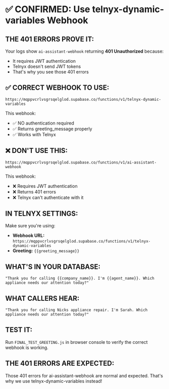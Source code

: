 # ✅ CONFIRMED: Use telnyx-dynamic-variables Webhook

## THE 401 ERRORS PROVE IT:
Your logs show `ai-assistant-webhook` returning **401 Unauthorized** because:
- It requires JWT authentication
- Telnyx doesn't send JWT tokens
- That's why you see those 401 errors

## ✅ CORRECT WEBHOOK TO USE:
```
https://mqppvcrlvsgrsqelglod.supabase.co/functions/v1/telnyx-dynamic-variables
```

This webhook:
- ✅ NO authentication required
- ✅ Returns greeting_message properly
- ✅ Works with Telnyx

## ❌ DON'T USE THIS:
```
https://mqppvcrlvsgrsqelglod.supabase.co/functions/v1/ai-assistant-webhook
```

This webhook:
- ❌ Requires JWT authentication
- ❌ Returns 401 errors
- ❌ Telnyx can't authenticate with it

## IN TELNYX SETTINGS:
Make sure you're using:
- **Webhook URL:** `https://mqppvcrlvsgrsqelglod.supabase.co/functions/v1/telnyx-dynamic-variables`
- **Greeting:** `{{greeting_message}}`

## WHAT'S IN YOUR DATABASE:
```
"Thank you for calling {{company_name}}. I'm {{agent_name}}. Which appliance needs our attention today?"
```

## WHAT CALLERS HEAR:
```
"Thank you for calling Nicks appliance repair. I'm Sarah. Which appliance needs our attention today?"
```

## TEST IT:
Run `FINAL_TEST_GREETING.js` in browser console to verify the correct webhook is working.

## THE 401 ERRORS ARE EXPECTED:
Those 401 errors for ai-assistant-webhook are normal and expected. That's why we use telnyx-dynamic-variables instead!